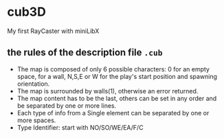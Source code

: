 # cub3D
My first RayCaster with miniLibX

## the rules of the description file `.cub` 
- The map is composed of only 6 possible characters: 0 for an empty space, for a wall, N,S,E or W for the play's start position and spawning orientation.
- The map is surrounded by walls(1), otherwise an error returned.
- The map content has to be the last, others can be set in any order and be separated by one or more lines.
- Each type of info from a Single element can be separated by one or more spaces.
- Type Identifier: start with NO/SO/WE/EA/F/C
